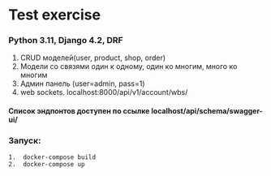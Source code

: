 
# Test exercise
### Python 3.11, Django 4.2, DRF

1. CRUD моделей(user, product, shop, order)
2. Модели со связями один к одному, один ко многим, много ко многим
3. Админ панель (user=admin, pass=1)
4. web sockets. localhost:8000/api/v1/account/wbs/

#### Список эндпонтов доступен по ссылке localhost/api/schema/swagger-ui/

### Запуск:
    1.  docker-compose build
    2.  docker-compose up
